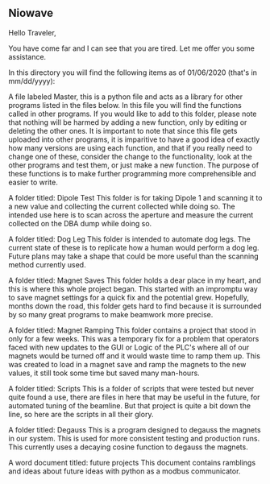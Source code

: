 ## Niowave

Hello Traveler,

You have come far and I can see that you are tired. Let me offer you some assistance.

In this directory you will find the following items as of 01/06/2020 (that's in mm/dd/yyyy):

A file labeled Master, this is a python file and acts as a library for other programs
	listed in the files below. In this file you will find the functions called in other
	programs. If you would like to add to this folder, please note that nothing will
	be harmed by adding a new function, only by editing or deleting the other ones. 
	It is important to note that since this file gets uploaded into other programs, 
	it is imparitive to have a good idea of exactly how many versions are using each function,
	and that if you really need to change one of these, consider the change to the functionality,
	look at the other programs and test them, or just make a new function.
	The purpose of these functions is to make further programming more comprehensible and easier to write.
	
	
A folder titled: Dipole Test
	This folder is for taking Dipole 1 and scanning it to a new value and collecting
	the current collected while doing so. The intended use here is to scan across
	the aperture and measure the current collected on the DBA dump while doing so. 
	
A folder titled: Dog Leg
	This folder is intended to automate dog legs. The current state of these is to replicate
	how a human would perform a dog leg. Future plans may take a shape that could be more useful
	than the scanning method currently used.
	
A folder titled: Magnet Saves
	This folder holds a dear place in my heart, and this is where this whole project began. This 
	started with an impromptu way to save magnet settings for a quick fix and the potential grew.
	Hopefully, months down the road, this folder gets hard to find because it is surrounded by so
	many great programs to make beamwork more precise.
	
A folder titled: Magnet Ramping
	This folder contains a project that stood in only for a few weeks. This was a temporary fix
	for a problem that operators faced with new updates to the GUI or Logic of the PLC's where 
	all of our magnets would be turned off and it would waste time to ramp them up. This was created 
	to load in a magnet save and ramp the magnets to the new values, it still took some time but saved
	many man-hours.
	
A folder titled: Scripts
	This is a folder of scripts that were tested but never quite found a use, there are files in here that
	may be useful in the future, for automated tuning of the beamline. But that project is quite a bit down 
	the line, so here are the scripts in all their glory. 
	
A folder titled: Degauss
	This is a program designed to degauss the magnets in our system. This is used for more consistent testing
	and production runs. This currently uses a decaying cosine function to degauss the magnets.
	
A word document titled: future projects
	This document contains ramblings and ideas about future ideas with python as a modbus communicator.
